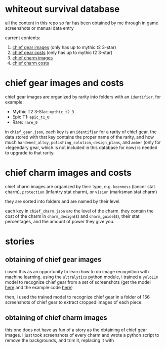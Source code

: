 # whiteout survival database

all the content in this repo so far has been obtained by me through in game screenshots or manual data entry

current contents:
1. [chief gear images](https://github.com/zenpaiang/wos-database/tree/master/chief_gear) (only has up to mythic t2 3-star)
2. [chief gear costs](https://github.com/zenpaiang/wos-database/blob/master/chief_gear.json) (only has up to mythic t2 3-star)
3. [chief charm images](https://github.com/zenpaiang/wos-database/tree/master/chief_charm)
4. [chief charm costs](https://github.com/zenpaiang/wos-database/blob/master/chief_charm.json)

# chief gear images and costs

chief gear images are organized by rarity into folders with an `identifier`. for example:  
- Mythic T2 3-Star: `mythic_t2_3`
- Epic T1: `epic_t1_0`
- Rare: `rare_0`

in `chief_gear.json`, each key is an `identifier` for a rarity of chief gear. the data stored with that key contains the proper name of the rarity, and how much `hardened_alloy`, `polishing_solution`, `design_plans`, and `amber` (only for >legendary gear, which is not included in this database for now) is needed to upgrade to that rarity.

# chief charm images and costs

chief charm images are organized by their type, e.g. `keenness` (lancer stat charm), `protection` (infantry stat charm), or `vision` (marksman stat charm)

they are sorted into folders and are named by their level.

each key in `chief_charm.json` are the level of the charm. they contain the cost of the charm in `charm_design`(s) and `charm_guide`(s), their stat percentages, and the amount of power they give you.

# stories

## obtaining of chief gear images

i used this as an opportunity to learn how to do image recognition with machine learning. using the `ultralytics` python module, i trained a `yolo11n` model to recognize chief gear from a set of screenshots (get the model [here](https://github.com/zenpaiang/wos-database/blob/master/chief_gear.pt) and the example code [here](https://github.com/zenpaiang/wos-database/blob/master/chief_gear.py))

then, i used the trained model to recognize chief gear in a folder of 156 screenshots of chief gear to extract cropped images of each piece.

## obtaining of chief charm images

this one does not have as fun of a story as the obtaining of chief gear images. i just took screenshots of every charm and wrote a python script to remove the backgrounds, and trim it, replacing it with 